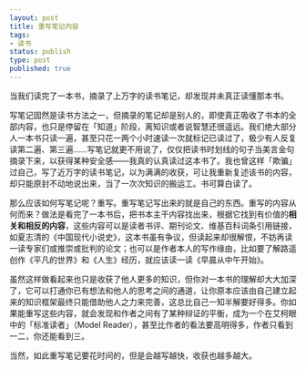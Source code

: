 ```yaml
---
layout: post
title: 重写笔记内容
tags: 
- 读书
status: publish
type: post
published: true
---
```


当我们读完了一本书，摘录了上万字的读书笔记，却发现并未真正读懂那本书。

写笔记固然是读书方法之一，但摘录的笔记却是别人的，即使真正吸收了书本的全部内容，也只是停留在「知道」阶段，离知识或者说智慧还很遥远。我们绝大部分人一本书只读一遍，甚至只花一两个小时速读一次就标记已读过了，极少有人反复读第二遍、第三遍……写笔记就更不用说了，仅仅把读书时划线的句子当美言金句摘录下来，以获得某种安全感——我真的认真读过这本书了。我也曾这样「欺骗」过自己，写了近万字的读书笔记，以为满满的收获，可让我重新复述该书的内容，却只能原封不动地说出来，当了一次次知识的搬运工。书可算白读了。

那么应该如何写笔记呢？重写。重写笔记写出来的就是自己的东西。重写的内容从何而来？做法是看完了一本书后，把书本主干内容找出来，根据它找到有价值的**相关和相反的内容**，这些内容可以是读者书评、期刊论文、维基百科词条引用链接，如夏志清的《中国现代小说史》，这本书虽有争议，但读起来却很解恨，不妨再读一读专家们或推崇或批判的论文；也可以是作者本人的写作缘由，比如要了解路遥创作《平凡的世界》和《人生》经历，就应该读一读《早晨从中午开始》。

虽然这样做看起来也只是收获了他人更多的知识，但你对一本书的理解却大大加深了，它可以打通你已有想法和他人的思考之间的通道，让你原本应该由自己建立起来的知识框架最终只能借助他人之力来完善，这总比自己一知半解要好得多。你如果能重写这些内容，就会发现和作者之间有了某种辩证的平衡，成为一个在艾柯眼中的「标准读者」（Model Reader），甚至比作者的看法要高明得多，作者只看到一二，你还能看到三。

当然，如此重写笔记要花时间的，但是会越写越快，收获也越多越大。
